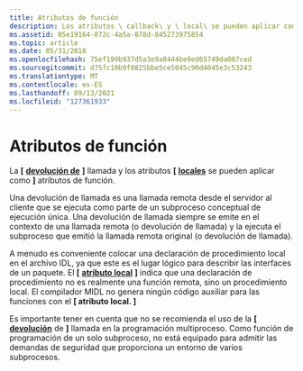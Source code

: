 ```yaml
---
title: Atributos de función
description: Los atributos \ callback\ y \ local\ se pueden aplicar como atributos de función.
ms.assetid: 05e19164-072c-4a5a-878d-845273975854
ms.topic: article
ms.date: 05/31/2018
ms.openlocfilehash: 75ef199b937d5a3e9a8444be9ed65749da007ced
ms.sourcegitcommit: d75fc10b9f0825bbe5ce5045c90d4045e3c53243
ms.translationtype: MT
ms.contentlocale: es-ES
ms.lasthandoff: 09/13/2021
ms.locfileid: "127361933"
---
```

# <a name="function-attributes"></a>Atributos de función

La **\[** [**devolución de**](/windows/desktop/Midl/callback) **\]** llamada y los atributos **\[** [**locales**](/windows/desktop/Midl/local) se pueden aplicar como **\]** atributos de función.

Una devolución de llamada es una llamada remota desde el servidor al cliente que se ejecuta como parte de un subproceso conceptual de ejecución única. Una devolución de llamada siempre se emite en el contexto de una llamada remota (o devolución de llamada) y la ejecuta el subproceso que emitió la llamada remota original (o devolución de llamada).

A menudo es conveniente colocar una declaración de procedimiento local en el archivo IDL, ya que este es el lugar lógico para describir las interfaces de un paquete. El **\[** [**atributo local**](/windows/desktop/Midl/local) **\]** indica que una declaración de procedimiento no es realmente una función remota, sino un procedimiento local. El compilador MIDL no genera ningún código auxiliar para las funciones con el **\[ atributo local. \]**

Es importante tener en cuenta que no se recomienda el uso de la **\[** [**devolución**](/windows/desktop/Midl/callback) de **\]** llamada en la programación multiproceso. Como función de programación de un solo subproceso, no está equipado para admitir las demandas de seguridad que proporciona un entorno de varios subprocesos.

 

 